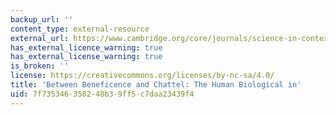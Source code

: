 ```yaml
---
backup_url: ''
content_type: external-resource
external_url: https://www.cambridge.org/core/journals/science-in-context/article/between-beneficence-and-chattel-the-human-biological-in-law-and-science/24E4552502C2BB7CD94AC0CDD040D653#
has_external_licence_warning: true
has_external_license_warning: true
is_broken: ''
license: https://creativecommons.org/licenses/by-nc-sa/4.0/
title: 'Between Beneficence and Chattel: The Human Biological in'
uid: 7f735346-3582-48b3-9ff5-c7daa23439f4
---
```

